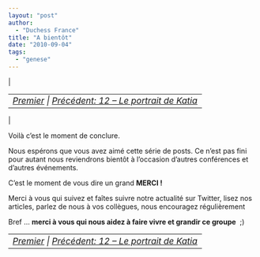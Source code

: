 ```yaml
---
layout: "post"
author:
  - "Duchess France"
title: "A bientôt"
date: "2010-09-04"
tags:
  - "genese"
---
```


| <table border="0" width="100%"><tbody><tr><td style="font-size: 110%; font-style: italic; text-align: left;"><a href="http://www.duchess-france.org/rencontre-a-devoxx/">Premier</a> | <a href="http://www.duchess-france.org/portrait-katia-aresti/">Précédent: 12 – Le portrait de Katia</a></td></tr></tbody></table> |

Voilà c’est le moment de conclure.

Nous espérons que vous avez aimé cette série de posts. Ce n’est pas fini pour autant nous reviendrons bientôt à l’occasion d’autres conférences et d’autres événements.

C’est le moment de vous dire un grand **MERCI !**

Merci à vous qui suivez et faîtes suivre notre actualité sur Twitter, lisez nos articles, parlez de nous à vos collègues, nous encouragez régulièrement

Bref … **merci à vous qui nous aidez à faire vivre et grandir ce groupe**  ;)

<table border="0" width="100%"><tbody><tr><td style="font-size: 110%; font-style: italic; text-align: left;"><a href="http://www.duchess-france.org/rencontre-a-devoxx/">Premier</a> | <a href="http://www.duchess-france.org/portrait-katia-aresti/">Précédent: 12 – Le portrait de Katia</a></td></tr></tbody></table>
